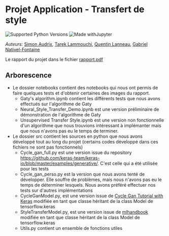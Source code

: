 # Projet Application - Transfert de style

![Supported Python Versions](https://img.shields.io/badge/Python->=3.8-blue.svg?logo=python&logoColor=white) ![Made withJupyter](https://img.shields.io/badge/Jupyter-6.1.5-orange.svg?logo=jupyter&logoColor=white)

_Auteurs:_ [Simon Audrix](mailto:saudrix@ensc.fr),  [Tarek Lammouchi](mailto:tarek.lammouchi@bordeaux-inp.fr), [Quentin Lanneau](mailto:quentin.lanneau@bordeaux-inp.fr), [Gabriel Nativel-Fontaine](mailto:gnativ910e@ensc.fr) 

Le rapport du projet dans le fichier [rapport.pdf](https://github.com/Gab1i/vision-style-transfer/blob/main/rapport.pdf)

## Arborescence

- Le dossier notebooks contient des notebooks qui nous ont permis de faire quelques tests et d'obtenir certaines des images du rapport.
  - Gaty's algorithm.ipynb contient les différents tests que nous avons effectués sur l'algorithme de Gaty
  - Neural_Style_Transfer_Demo.ipynb est une version préliminaire de démonstration de l'algorithme de Gaty
  - Unsupervised Transfer Style.ipynb est une version non fonctionnelle d'un algorithme que nous trouvions intéressant à implémanter mais que nous n'avons pas eu le temps de terminer.
- Le dossier src contient les sources en python que nous avons développé tout au long du projet (certains codes développé dans ces fichiers ne sont pas fonctionnels)
  - Cycle_gan_full.py est une version issue du repository https://github.com/keras-team/keras-io/blob/master/examples/generative/. C'est celle qui a été utilisée pour les tests
  - Cycle_gan_perso.py est la version que nous avons tenté de développer. Elle souffre de problèmes, mais nous n'avons pas eu le temps de déterminer lesquels. Nous avons préféré effectuer nos tests sur d'autres implémentations
  - CycleGanModel.py, est une version issue de [Cycle Gan Tutorial with Keras](https://machinelearningmastery.com/cyclegan-tutorial-with-keras/) modifiée en tant que classe héritant de la class Model de tensorflow.keras
  - StyleTransferModel.py, est une version issue de [mlhandbook](https://github.com/bpesquet/mlhandbook) modifiée en tant que classe héritant de la class Model de tensorflow.keras
  - Utils.py contient un ensemble de fonctions utiles